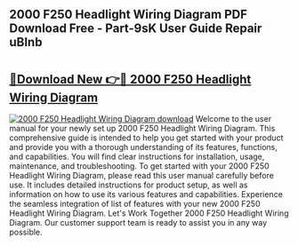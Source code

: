 ## 2000 F250 Headlight Wiring Diagram PDF Download Free - Part-9sK User Guide Repair uBInb

# <h2><a href="http://dfsntky.blite.top/?on=2000+F250+Headlight+Wiring+Diagram">🔗Download New 👉🔴 2000 F250 Headlight Wiring Diagram</a></h2>

[![2000 F250 Headlight Wiring Diagram download](https://i.imgur.com/lujVjoI.png)](http://dfsntky.blite.top/?on=2000+F250+Headlight+Wiring+Diagram)
Welcome to the user manual for your newly set up 2000 F250 Headlight Wiring Diagram. This comprehensive guide is intended to help you get started with your product and provide you with a thorough understanding of its features, functions, and capabilities. You will find clear instructions for installation, usage, maintenance, and troubleshooting. To get started with your 2000 F250 Headlight Wiring Diagram, please read this user manual carefully before use. It includes detailed instructions for product setup, as well as information on how to use its various features and capabilities. Experience the seamless integration of list of features with your new 2000 F250 Headlight Wiring Diagram. Let's Work Together 2000 F250 Headlight Wiring Diagram. Our customer support team is ready to assist you in any way possible.

